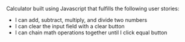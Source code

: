 Calculator built using Javascript that fulfills the following user stories:

- I can add, subtract, multiply, and divide two numbers
- I can clear the input field with a clear button
- I can chain math operations together until I click equal button 


